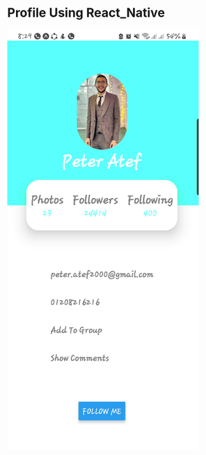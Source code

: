# Profile Using React_Native
<div>
            <img src="./assets/final.png" title="profile">
</div>

